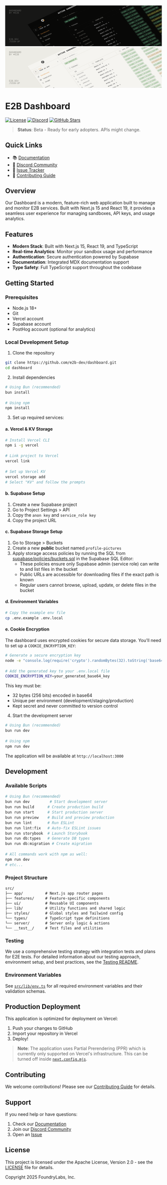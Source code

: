 <!-- <p align="center">
  <img width="100" src="/readme-assets/logo-circle.png" alt="e2b logo">
</p> -->
![Dashboard Preview Dark](/readme-assets/dashboard-preview-dark.png#gh-dark-mode-only)
![Dashboard Preview Light](/readme-assets/dashboard-preview-light.png#gh-light-mode-only)

# E2B Dashboard

[![License](https://img.shields.io/badge/license-Apache--2.0-blue.svg)](LICENSE)
[![Discord](https://img.shields.io/discord/1092455714431180995?color=7289DA&label=Discord&logo=discord&logoColor=white)](https://discord.com/channels/1092455714431180995)
[![GitHub Stars](https://img.shields.io/github/stars/e2b-dev/dashboard?style=social)](https://github.com/e2b-dev/dashboard)

> **Status**: Beta - Ready for early adopters. APIs might change.

## Quick Links
- 📚 [Documentation](https://e2b.dev/docs)
- 💬 [Discord Community](https://discord.gg/e2b)
- 🐛 [Issue Tracker](https://github.com/e2b-dev/dashboard/issues)
- 🤝 [Contributing Guide](CONTRIBUTING.md)

## Overview
Our Dashboard is a modern, feature-rich web application built to manage and monitor E2B services. Built with Next.js 15 and React 19, it provides a seamless user experience for managing sandboxes, API keys, and usage analytics.

## Features
- **Modern Stack**: Built with Next.js 15, React 19, and TypeScript
- **Real-time Analytics**: Monitor your sandbox usage and performance
- **Authentication**: Secure authentication powered by Supabase
- **Documentation**: Integrated MDX documentation support
- **Type Safety**: Full TypeScript support throughout the codebase

## Getting Started

### Prerequisites
- Node.js 18+
- Git
- Vercel account
- Supabase account
- PostHog account (optional for analytics)

### Local Development Setup

1. Clone the repository
```bash
git clone https://github.com/e2b-dev/dashboard.git
cd dashboard
```

2. Install dependencies
```bash
# Using Bun (recommended)
bun install

# Using npm
npm install
```

3. Set up required services:

#### a. Vercel & KV Storage
```bash
# Install Vercel CLI
npm i -g vercel

# Link project to Vercel
vercel link

# Set up Vercel KV
vercel storage add
# Select "KV" and follow the prompts
```

#### b. Supabase Setup
1. Create a new Supabase project
2. Go to Project Settings > API
3. Copy the `anon key` and `service_role key`
4. Copy the project URL

#### c. Supabase Storage Setup
1. Go to Storage > Buckets
2. Create a new **public** bucket named `profile-pictures`
3. Apply storage access policies by running the SQL from [supabase/policies/buckets.sql](supabase/policies/buckets.sql) in the Supabase SQL Editor:
   - These policies ensure only Supabase admin (service role) can write to and list files in the bucket
   - Public URLs are accessible for downloading files if the exact path is known
   - Regular users cannot browse, upload, update, or delete files in the bucket

#### d. Environment Variables
```bash
# Copy the example env file
cp .env.example .env.local
```

#### e. Cookie Encryption
The dashboard uses encrypted cookies for secure data storage. You'll need to set up a `COOKIE_ENCRYPTION_KEY`:

```bash
# Generate a secure encryption key
node -e "console.log(require('crypto').randomBytes(32).toString('base64'))"

# Add the generated key to your .env.local file
COOKIE_ENCRYPTION_KEY=your_generated_base64_key
```

This key must be:
- 32 bytes (256 bits) encoded in base64
- Unique per environment (development/staging/production)
- Kept secret and never committed to version control

4. Start the development server
```bash
# Using Bun (recommended)
bun run dev

# Using npm
npm run dev
```

The application will be available at `http://localhost:3000`

## Development

### Available Scripts
```bash
# Using Bun (recommended)
bun run dev         # Start development server
bun run build      # Create production build
bun run start      # Start production server
bun run preview    # Build and preview production
bun run lint       # Run ESLint
bun run lint:fix   # Auto-fix ESLint issues
bun run storybook  # Launch Storybook
bun run db:types   # Generate DB types
bun run db:migration # Create migration

# All commands work with npm as well:
npm run dev
# etc...
```

### Project Structure
```
src/
├── app/          # Next.js app router pages
├── features/     # Feature-specific components
├── ui/           # Reusable UI components
├── lib/          # Utility functions and shared logic
├── styles/       # Global styles and Tailwind config
└── types/        # TypeScript type definitions
└── server/       # Server only logic & actions
└── __test__/     # Test files and utilities
```

### Testing
We use a comprehensive testing strategy with integration tests and plans for E2E tests. For detailed information about our testing approach, environment setup, and best practices, see the [Testing README](src/__test__/README.md).

### Environment Variables
See [`src/lib/env.ts`](./src/lib/env.ts) for all required environment variables and their validation schemas.

## Production Deployment

This application is optimized for deployment on Vercel:

1. Push your changes to GitHub
2. Import your repository in Vercel
3. Deploy!

> **Note**: The application uses Partial Prerendering (PPR) which is currently only supported on Vercel's infrastructure. This can be turned off inside [`next.config.mjs`](./next.config.mjs).

## Contributing
We welcome contributions! Please see our [Contributing Guide](CONTRIBUTING.md) for details.

## Support
If you need help or have questions:

1. Check our [Documentation](https://e2b.dev/docs)
2. Join our [Discord Community](https://discord.gg/e2b)
3. Open an [Issue](https://github.com/e2b-dev/dashboard/issues)

## License
This project is licensed under the Apache License, Version 2.0 - see the [LICENSE](LICENSE) file for details.

Copyright 2025 FoundryLabs, Inc.
